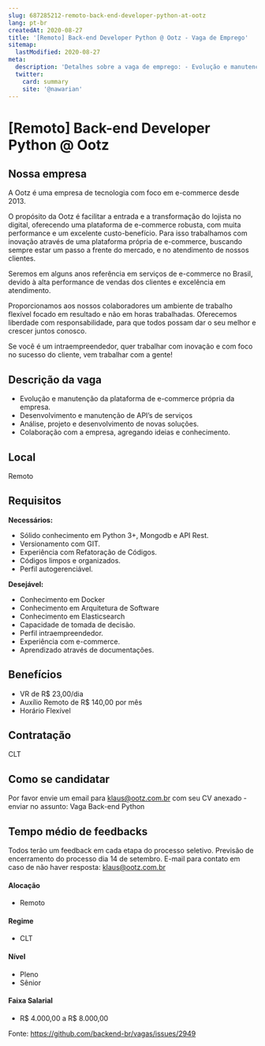 ```yaml
---
slug: 687285212-remoto-back-end-developer-python-at-ootz
lang: pt-br
createdAt: 2020-08-27
title: '[Remoto] Back-end Developer Python @ Ootz - Vaga de Emprego'
sitemap:
  lastModified: 2020-08-27
meta:
  description: 'Detalhes sobre a vaga de emprego: - Evolução e manutenção da plataforma de e-commerce própria da empresa. - Desenvolvimento e manutenção de API’s de serviços - Análise, projeto e desenvolvimento de novas soluções. - Colaboração com a empresa, agregando ideias e conhecimento.'
  twitter:
    card: summary
    site: '@nawarian'
---
```


# [Remoto] Back-end Developer Python @ Ootz

## Nossa empresa

A Ootz é uma empresa de tecnologia com foco em e-commerce desde 2013. 

O propósito da Ootz é facilitar a entrada e a transformação do lojista no digital, oferecendo uma plataforma de e-commerce robusta, com muita performance e um excelente custo-benefício. Para isso trabalhamos com inovação através de uma plataforma própria de e-commerce, buscando sempre estar um passo a frente do mercado, e no atendimento de nossos clientes. 

Seremos em alguns anos referência em serviços de e-commerce no Brasil, devido à alta performance de vendas dos clientes e excelência em atendimento.

Proporcionamos aos nossos colaboradores um ambiente de trabalho flexível focado em resultado e não em horas trabalhadas. Oferecemos liberdade com responsabilidade, para que todos possam dar o seu melhor e crescer juntos conosco.

Se você é um intraempreendedor, quer trabalhar com inovação e com foco no sucesso do cliente, vem trabalhar com a gente!

## Descrição da vaga

- Evolução e manutenção da plataforma de e-commerce própria da empresa.
- Desenvolvimento e manutenção de API’s de serviços
- Análise, projeto e desenvolvimento de novas soluções.
- Colaboração com a empresa, agregando ideias e conhecimento.

## Local

Remoto

## Requisitos

**Necessários:**
- Sólido conhecimento em Python 3+, Mongodb e API Rest.
- Versionamento com GIT.
- Experiência com Refatoração de Códigos.
- Códigos limpos e organizados.
- Perfil autogerenciável.

**Desejável:**
- Conhecimento em Docker
- Conhecimento em Arquitetura de Software
- Conhecimento em Elasticsearch
- Capacidade de tomada de decisão.
- Perfil intraempreendedor.
- Experiência com e-commerce.
- Aprendizado através de documentações.

## Benefícios

- VR de R$ 23,00/dia
- Auxílio Remoto de R$ 140,00 por mês
- Horário Flexível

## Contratação

CLT

## Como se candidatar

Por favor envie um email para klaus@ootz.com.br com seu CV anexado - enviar no assunto: Vaga Back-end Python

## Tempo médio de feedbacks

Todos terão um feedback em cada etapa do processo seletivo. Previsão de encerramento do processo dia 14 de setembro.
E-mail para contato em caso de não haver resposta: klaus@ootz.com.br

#### Alocação
- Remoto

#### Regime
- CLT

#### Nível
- Pleno
- Sênior

#### Faixa Salarial
- R$ 4.000,00 a R$ 8.000,00

Fonte: https://github.com/backend-br/vagas/issues/2949
